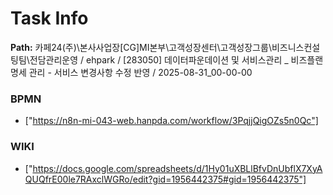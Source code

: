 # Task Info

**Path:** 카페24(주)\본사사업장\[CG]MI본부\고객성장센터\고객성장그룹\비즈니스컨설팅팀\전담관리운영 / ehpark / [283050] 데이터파운데이션 및 서비스관리 _ 비즈플랜 명세 관리 - 서비스 변경사항 수정 반영 / 2025-08-31_00-00-00

### BPMN
- ["https://n8n-mi-043-web.hanpda.com/workflow/3PqjjQigOZs5n0Qc"]

### WIKI
- ["https://docs.google.com/spreadsheets/d/1Hy01uXBLlBfvDnUbflX7XyAQUQfrE00le7RAxclWGRo/edit?gid=1956442375#gid=1956442375"]

